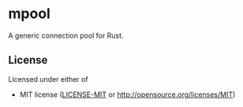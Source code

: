 # mpool
A generic connection pool for Rust.

## License
Licensed under either of
 * MIT license ([LICENSE-MIT](LICENSE-MIT) or http://opensource.org/licenses/MIT)
